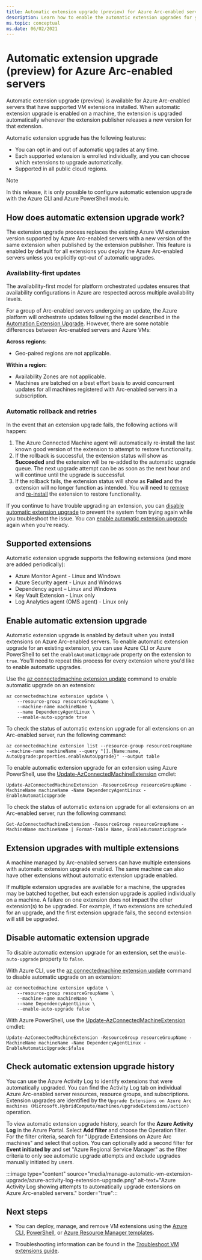 ```yaml
---
title: Automatic extension upgrade (preview) for Azure Arc-enabled servers
description: Learn how to enable the automatic extension upgrades for your Azure Arc-enabled servers.
ms.topic: conceptual
ms.date: 06/02/2021
---
```


# Automatic extension upgrade (preview) for Azure Arc-enabled servers

Automatic extension upgrade (preview) is available for Azure Arc-enabled servers that have supported VM extensions installed. When automatic extension upgrade is enabled on a machine, the extension is upgraded automatically whenever the extension publisher releases a new version for that extension.

 Automatic extension upgrade has the following features:

- You can opt in and out of automatic upgrades at any time.
- Each supported extension is enrolled individually, and you can choose which extensions to upgrade automatically.
- Supported in all public cloud regions.

> [!NOTE]
> In this release, it is only possible to configure automatic extension upgrade with the Azure CLI and Azure PowerShell module.

## How does automatic extension upgrade work?

The extension upgrade process replaces the existing Azure VM extension version supported by Azure Arc-enabled servers with a new version of the same extension when published by the extension publisher. This feature is enabled by default for all extensions you deploy the Azure Arc-enabled servers unless you explicitly opt-out of automatic upgrades.

### Availability-first updates

The availability-first model for platform orchestrated updates ensures that availability configurations in Azure are respected across multiple availability levels.

For a group of Arc-enabled servers undergoing an update, the Azure platform will orchestrate updates following the model described in the [Automation Extension Upgrade](../../virtual-machines/automatic-extension-upgrade.md#availability-first-updates). However, there are some notable differences between Arc-enabled servers and Azure VMs:

**Across regions:**

- Geo-paired regions are not applicable.

**Within a region:**

- Availability Zones are not applicable.
- Machines are batched on a best effort basis to avoid concurrent updates for all machines registered with Arc-enabled servers in a subscription.

### Automatic rollback and retries

In the event that an extension upgrade fails, the following actions will happen:

1. The Azure Connected Machine agent will automatically re-install the last known good version of the extension to attempt to restore functionality.
1. If the rollback is successful, the extension status will show as **Succeeded** and the extension will be re-added to the automatic upgrade queue. The next upgrade attempt can be as soon as the next hour and will continue until the upgrade is successful.
1. If the rollback fails, the extension status will show as **Failed** and the extension will no longer function as intended. You will need to [remove](manage-vm-extensions-cli.md#remove-extensions) and [re-install](manage-vm-extensions-cli.md#enable-extensions) the extension to restore functionality.

If you continue to have trouble upgrading an extension, you can [disable automatic extension upgrade](#disable-automatic-extension-upgrade) to prevent the system from trying again while you troubleshoot the issue. You can [enable automatic extension upgrade](#enable-automatic-extension-upgrade) again when you're ready.

## Supported extensions

Automatic extension upgrade supports the following extensions (and more are added periodically):

- Azure Monitor Agent - Linux and Windows
- Azure Security agent - Linux and Windows
- Dependency agent – Linux and Windows
- Key Vault Extension - Linux only
- Log Analytics agent (OMS agent) - Linux only

## Enable automatic extension upgrade

Automatic extension upgrade is enabled by default when you install extensions on Azure Arc-enabled servers. To enable automatic extension upgrade for an existing extension, you can use Azure CLI or Azure PowerShell to set the `enableAutomaticUpgrade` property on the extension to `true`. You'll need to repeat this process for every extension where you'd like to enable automatic upgrades.

Use the [az connectedmachine extension update](/cli/azure/connectedmachine/extension) command to enable automatic upgrade on an extension:

```azurecli
az connectedmachine extension update \
    --resource-group resourceGroupName \
    --machine-name machineName \
    --name DependencyAgentLinux \
    --enable-auto-upgrade true
```

To check the status of automatic extension upgrade for all extensions on an Arc-enabled server, run the following command:

```azurecli
az connectedmachine extension list --resource-group resourceGroupName --machine-name machineName --query "[].{Name:name, AutoUpgrade:properties.enableAutoUpgrade}" --output table
```

To enable automatic extension upgrade for an extension using Azure PowerShell, use the [Update-AzConnectedMachineExtension](/powershell/module/az.connectedmachine/update-azconnectedmachineextension) cmdlet:

```azurepowershell
Update-AzConnectedMachineExtension -ResourceGroup resourceGroupName -MachineName machineName -Name DependencyAgentLinux -EnableAutomaticUpgrade
```

To check the status of automatic extension upgrade for all extensions on an Arc-enabled server, run the following command:

```azurepowershell
Get-AzConnectedMachineExtension -ResourceGroup resourceGroupName -MachineName machineName | Format-Table Name, EnableAutomaticUpgrade
```

## Extension upgrades with multiple extensions

A machine managed by Arc-enabled servers can have multiple extensions with automatic extension upgrade enabled. The same machine can also have other extensions without automatic extension upgrade enabled.

If multiple extension upgrades are available for a machine, the upgrades may be batched together, but each extension upgrade is applied individually on a machine. A failure on one extension does not impact the other extension(s) to be upgraded. For example, if two extensions are scheduled for an upgrade, and the first extension upgrade fails, the second extension will still be upgraded.

## Disable automatic extension upgrade

To disable automatic extension upgrade for an extension, set the `enable-auto-upgrade` property to `false`.

With Azure CLI, use the [az connectedmachine extension update](/cli/azure/connectedmachine/extension) command to disable automatic upgrade on an extension:

```azurecli
az connectedmachine extension update \
    --resource-group resourceGroupName \
    --machine-name machineName \
    --name DependencyAgentLinux \
    --enable-auto-upgrade false
```

With Azure PowerShell, use the [Update-AzConnectedMachineExtension](/powershell/module/az.connectedmachine/update-azconnectedmachineextension) cmdlet:

```azurepowershell
Update-AzConnectedMachineExtension -ResourceGroup resourceGroupName -MachineName machineName -Name DependencyAgentLinux -EnableAutomaticUpgrade:$false
```

## Check automatic extension upgrade history

You can use the Azure Activity Log to identify extensions that were automatically upgraded. You can find the Activity Log tab on individual Azure Arc-enabled server resources, resource groups, and subscriptions. Extension upgrades are identified by the `Upgrade Extensions on Azure Arc machines (Microsoft.HybridCompute/machines/upgradeExtensions/action)` operation.

To view automatic extension upgrade history, search for the **Azure Activity Log** in the Azure Portal. Select **Add filter** and choose the Operation filter. For the filter criteria, search for "Upgrade Extensions on Azure Arc machines" and select that option. You can optionally add a second filter for **Event initiated by** and set "Azure Regional Service Manager" as the filter criteria to only see automatic upgrade attempts and exclude upgrades manually initiated by users.

:::image type="content" source="media/manage-automatic-vm-extension-upgrade/azure-activity-log-extension-upgrade.png" alt-text="Azure Activity Log showing attempts to automatically upgrade extensions on Azure Arc-enabled servers." border="true":::

## Next steps

- You can deploy, manage, and remove VM extensions using the [Azure CLI](manage-vm-extensions-cli.md), [PowerShell](manage-vm-extensions-powershell.md), or [Azure Resource Manager templates](manage-vm-extensions-template.md).

- Troubleshooting information can be found in the [Troubleshoot VM extensions guide](troubleshoot-vm-extensions.md).
